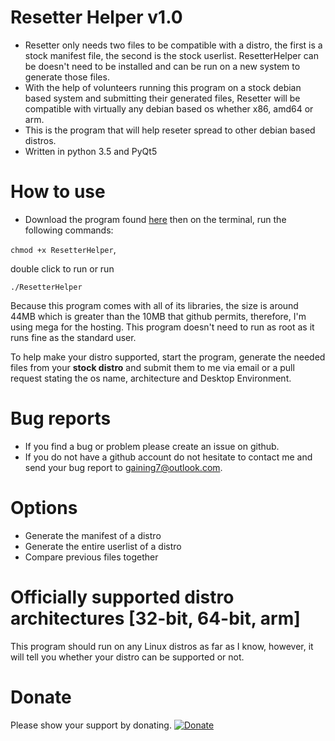 # Resetter Helper v1.0
- Resetter only needs two files to be compatible with a distro, the first is a stock manifest file, the second is the stock userlist. ResetterHelper can be doesn't need to be installed and can be run on a new system to generate those files.
- With the help of volunteers running this program on a stock debian based system and submitting their generated files, Resetter will be compatible with virtually any debian based os whether x86, amd64 or arm.
- This is the program that will help reseter spread to other debian based distros.
- Written in python 3.5 and PyQt5

# How to use

- Download the program found [here](https://mega.nz/#!N5kgnTib!S0pGbLpkKK2jIw6bH-iwom9IXeO9mCj2rkI37VshSlU) then on the terminal, run the following commands:

`chmod +x ResetterHelper`,

double click to run or run

`./ResetterHelper`


Because this program comes with all of its libraries, the size is around 44MB which is greater than the 10MB that github permits, therefore, I'm using mega for the hosting.
This program doesn't need to run as root as it runs fine as the standard user.

To help make your distro supported, start the program, generate the needed files from your **stock distro** and submit them to me via email or a pull request stating the os name, architecture and Desktop Environment.

# Bug reports

- If you find a bug or problem please create an issue on github.
- If you do not have a github account do not hesitate to contact me and send your bug report to gaining7@outlook.com.

# Options

- Generate the manifest of a distro
- Generate the entire userlist of a distro
- Compare previous files together

# Officially supported distro architectures [32-bit, 64-bit, arm]

This program should run on any Linux distros as far as I know, however, it will tell you whether your distro can be supported or not.

# Donate
Please show your support by donating.
[![Donate](https://www.paypalobjects.com/en_US/i/btn/btn_donateCC_LG.gif)](https://www.paypal.com/cgi-bin/webscr?cmd=_s-xclick&hosted_button_id=8FET8RGU2ZKQ8)

